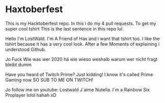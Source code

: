 # Haxtoberfest
This is my Hacktoberfest repo.
In this i do my 4 pull requests.
To get my super cool tshirt
This is the last sentence in this repo lul.


Hello I'm LostWald.
I'm A Friend of Hax and i want that tshirt too. I like the tshirt because it has a very cool look. After a few Moments of explaining i understood Github.

Jo Fuck Wie was wer 2020 hä wie wieso weshalb warum wer nicht fragt bleibt dumm

Have you heard of Twitch Prime?
Just kidding!
I know it's called Prime Gaming now
SO SUB TO ME ON TWITCH!

Jo follow me on youtube: Lostwald
J`aime Nutella.
I´m a Rainbow Six Proplayer lolol hahah xD


